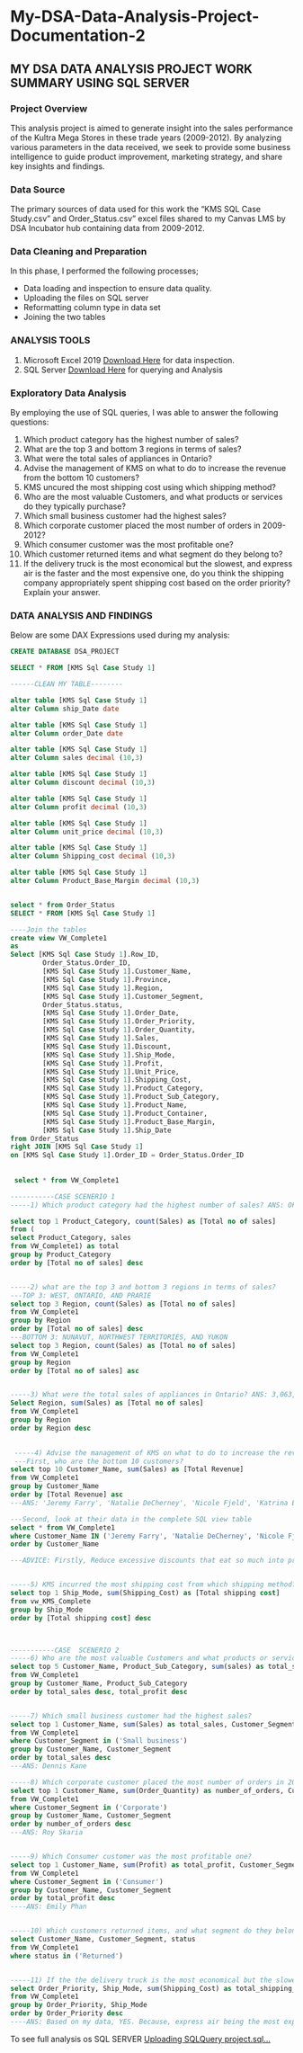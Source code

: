 # My-DSA-Data-Analysis-Project-Documentation-2

## MY DSA DATA ANALYSIS PROJECT WORK SUMMARY  USING SQL SERVER

### Project Overview

This analysis project is aimed to generate insight into the sales performance of the Kultra Mega Stores in these trade years (2009-2012). By analyzing various parameters in the data received, we seek to provide some business intelligence to guide product improvement, marketing strategy, and share key insights and findings.

### Data Source
The primary sources of data used for this work the “KMS SQL Case Study.csv” and Order_Status.csv” excel files shared to my Canvas LMS by DSA Incubator hub containing data from 2009-2012.

### Data Cleaning and Preparation
In this phase, I performed the following processes;
- Data loading and inspection to ensure data quality.
- Uploading the files on SQL server
- Reformatting column type in data set
- Joining the two tables

### ANALYSIS TOOLS
 1. Microsoft Excel 2019 [Download Here](https://www.microsoft.com/en-us/microsoft-365/download-office) for data inspection.
 2. SQL Server [Download Here](https://www.microsoft.com/en-us/sql-server/sql-server-downloads) for querying and Analysis

### Exploratory Data Analysis
By employing the use of SQL queries, I was able to answer the following questions:
1. Which product category has the highest number of sales?
2. What are the top 3 and bottom 3 regions in terms of sales?
3. What were the total sales of appliances in Ontario?
4. Advise the management of KMS on what to do to increase the revenue from the bottom 10 customers?
5. KMS uncured the most shipping cost using which shipping method?
6. Who are the most valuable Customers, and what products or services do they typically purchase?
7. Which small business customer had the highest sales?
8. Which corporate customer placed the most number of orders in 2009-2012?
9. Which consumer customer was the most profitable one?
10. Which customer returned items and what segment do they belong to?
11. If the delivery truck is the most economical but the slowest, and express air is the faster and the most expensive one, do you think the shipping company appropriately spent shipping cost based on the order priority? Explain your answer.

### DATA ANALYSIS AND FINDINGS
Below are some DAX Expressions used during my analysis:
``` sql
CREATE DATABASE DSA_PROJECT

SELECT * FROM [KMS Sql Case Study 1]

------CLEAN MY TABLE--------

alter table [KMS Sql Case Study 1]
alter Column ship_Date date 

alter table [KMS Sql Case Study 1]
alter Column order_Date date 

alter table [KMS Sql Case Study 1]
alter Column sales decimal (10,3) 

alter table [KMS Sql Case Study 1]
alter Column discount decimal (10,3) 

alter table [KMS Sql Case Study 1]
alter Column profit decimal (10,3)

alter table [KMS Sql Case Study 1]
alter Column unit_price decimal (10,3)

alter table [KMS Sql Case Study 1]
alter Column Shipping_cost decimal (10,3) 

alter table [KMS Sql Case Study 1]
alter Column Product_Base_Margin decimal (10,3) 


select * from Order_Status
SELECT * FROM [KMS Sql Case Study 1]

----Join the tables 
create view VW_Complete1
as
Select [KMS Sql Case Study 1].Row_ID,
		Order_Status.Order_ID,
		[KMS Sql Case Study 1].Customer_Name,
		[KMS Sql Case Study 1].Province,
		[KMS Sql Case Study 1].Region,
		[KMS Sql Case Study 1].Customer_Segment,
		Order_Status.status,
		[KMS Sql Case Study 1].Order_Date,
		[KMS Sql Case Study 1].Order_Priority,
		[KMS Sql Case Study 1].Order_Quantity,
		[KMS Sql Case Study 1].Sales,
		[KMS Sql Case Study 1].Discount,
		[KMS Sql Case Study 1].Ship_Mode,
		[KMS Sql Case Study 1].Profit,
		[KMS Sql Case Study 1].Unit_Price,
		[KMS Sql Case Study 1].Shipping_Cost,
		[KMS Sql Case Study 1].Product_Category,
		[KMS Sql Case Study 1].Product_Sub_Category,
		[KMS Sql Case Study 1].Product_Name,
		[KMS Sql Case Study 1].Product_Container,
		[KMS Sql Case Study 1].Product_Base_Margin,
		[KMS Sql Case Study 1].Ship_Date
from Order_Status
right JOIN [KMS Sql Case Study 1]
on [KMS Sql Case Study 1].Order_ID = Order_Status.Order_ID
  
  
 select * from VW_Complete1

-----------CASE SCENERIO 1
-----1) Which product category had the highest number of sales? ANS: OFFICE SUPPLIES (4610)

select top 1 Product_Category, count(Sales) as [Total no of sales]
from (
select Product_Category, sales
from VW_Complete1) as total
group by Product_Category
order by [Total no of sales] desc


-----2) what are the top 3 and bottom 3 regions in terms of sales?
---TOP 3: WEST, ONTARIO, AND PRARIE
select top 3 Region, count(Sales) as [Total no of sales]
from VW_Complete1
group by Region
order by [Total no of sales] desc
---BOTTOM 3: NUNAVUT, NORTHWEST TERRITORIES, AND YUKON
select top 3 Region, count(Sales) as [Total no of sales]
from VW_Complete1
group by Region
order by [Total no of sales] asc


-----3) What were the total sales of appliances in Ontario? ANS: 3,063,212.527
Select Region, sum(Sales) as [Total no of sales] 
from VW_Complete1
group by Region 
order by Region desc
 

 -----4) Advise the management of KMS on what to do to increase the revenue from the bottoms 10 customers?
 ---First, who are the bottom 10 customers?
select top 10 Customer_Name, sum(Sales) as [Total Revenue]
from VW_Complete1
group by Customer_Name
order by [Total Revenue] asc
---ANS: 'Jeremy Farry', 'Natalie DeCherney', 'Nicole Fjeld', 'Katrina Edelman', 'Dorothy Dickinson', 'Christine Kargatis', 'Eric Murdock', 'Chris McAfee', 'Rick Huthwaite', 'Mark Hamilton' 

---Second, look at their data in the complete SQL view table
select * from VW_Complete1 
where Customer_Name IN ('Jeremy Farry', 'Natalie DeCherney', 'Nicole Fjeld', 'Katrina Edelman', 'Dorothy Dickinson', 'Christine Kargatis', 'Eric Murdock', 'Chris McAfee', 'Rick Huthwaite', 'Mark Hamilton')
order by Customer_Name

---ADVICE: Firstly, Reduce excessive discounts that eat so much into profits despite the bulk of sales. Secondly, shift focus to product subcategories with high margin like Furniture (office furnishing).


-----5) KMS incurred the most shipping cost from which shipping method? ANS: Delivery Truck (51,971.940)
select top 1 Ship_Mode, sum(Shipping_Cost) as [Total shipping cost]
from vw_KMS_Complete
group by Ship_Mode
order by [Total shipping cost] desc



-----------CASE  SCENERIO 2
-----6) Who are the most valuable Customers and what products or services do they typically purchase?
select top 5 Customer_Name, Product_Sub_Category, sum(sales) as total_sales, sum(profit) as total_profit, count(*) as total_orders
from VW_Complete1
group by Customer_Name, Product_Sub_Category
order by total_sales desc, total_profit desc


-----7) Which small business customer had the highest sales?
select top 1 Customer_Name, sum(Sales) as total_sales, Customer_Segment
from VW_Complete1
where Customer_Segment in ('Small business')
group by Customer_Name, Customer_Segment
order by total_sales desc
---ANS: Dennis Kane

-----8) Which corporate customer placed the most number of orders in 2009-2012?
select top 1 Customer_Name, sum(Order_Quantity) as number_of_orders, Customer_Segment
from VW_Complete1
where Customer_Segment in ('Corporate')
group by Customer_Name, Customer_Segment
order by number_of_orders desc
---ANS: Roy Skaria


-----9) Which Consumer customer was the most profitable one?
select top 1 Customer_Name, sum(Profit) as total_profit, Customer_Segment
from VW_Complete1
where Customer_Segment in ('Consumer')
group by Customer_Name, Customer_Segment
order by total_profit desc
----ANS: Emily Phan


-----10) Which customers returned items, and what segment do they belong to?
select Customer_Name, Customer_Segment, status
from VW_Complete1
where status in ('Returned')


-----11) If the the delivery truck is the most economical but the slowest shipping method and Express air is the fastest but the most expensive one, do you think the company appropraitely spent shipping cost based on the order priority?
select Order_Priority, Ship_Mode, sum(Shipping_Cost) as total_shipping_cost
from VW_Complete1
group by Order_Priority, Ship_Mode
order by Order_Priority desc
----ANS: Based on my data, YES. Because, express air being the most expensive ship mode was used least in all the orde priorities of the customers except 'CRITICAL' as shown in the table by the Total_Shipping_cost of each order_priority scenario.
```

To see full analysis os SQL SERVER [Uploading SQLQuery project.sql…]()





